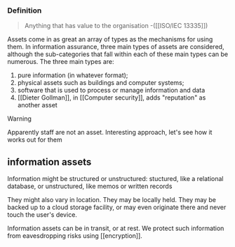 ### Definition
>Anything that has value to the organisation 
\-([[ISO/IEC 13335]])

Assets come in as great an array of types as the mechanisms for using them. In information assurance, three main types of assets are considered, although the sub-categories that fall within each of these main types can be numerous. The three main types are:

1.  pure information (in whatever format);
2.  physical assets such as buildings and computer systems;
3. software that is used to process or manage information and data
4. [[Dieter Gollman]], in [[Computer security]], adds "reputation" as another asset
>[!warning]
>Apparently staff are not an asset. Interesting approach, let's see how it works out for them

## information assets
Information might be structured or unstructured: stuctured, like a relational database, or unstructured, like memos or written records

They might also vary in location. They may be locally held. They may be backed up to a cloud storage facility, or may even originate there and never touch the user's device.

Information assets can be in transit, or at rest. We protect such information from eavesdropping risks using [[encryption]].